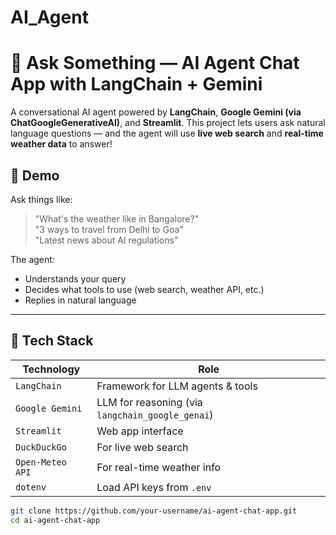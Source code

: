 # AI_Agent
# 🧠 Ask Something — AI Agent Chat App with LangChain + Gemini

A conversational AI agent powered by **LangChain**, **Google Gemini (via ChatGoogleGenerativeAI)**, and **Streamlit**. This project lets users ask natural language questions — and the agent will use **live web search** and **real-time weather data** to answer!

## 🚀 Demo

Ask things like:

> "What's the weather like in Bangalore?"  
> "3 ways to travel from Delhi to Goa"  
> "Latest news about AI regulations"

The agent:
- Understands your query
- Decides what tools to use (web search, weather API, etc.)
- Replies in natural language

---

## 🧰 Tech Stack

| Technology        | Role                                    |
|-------------------|------------------------------------------|
| `LangChain`       | Framework for LLM agents & tools         |
| `Google Gemini`   | LLM for reasoning (via `langchain_google_genai`) |
| `Streamlit`       | Web app interface                        |
| `DuckDuckGo`      | For live web search                      |
| `Open-Meteo API`  | For real-time weather info               |
| `dotenv`          | Load API keys from `.env`                |

```bash
git clone https://github.com/your-username/ai-agent-chat-app.git
cd ai-agent-chat-app
